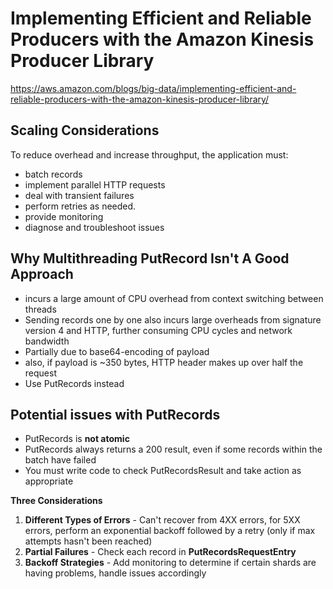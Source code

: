 # Implementing Efficient and Reliable Producers with the Amazon Kinesis Producer Library

https://aws.amazon.com/blogs/big-data/implementing-efficient-and-reliable-producers-with-the-amazon-kinesis-producer-library/

## Scaling Considerations

To reduce overhead and increase throughput, the application must:

* batch records 
* implement parallel HTTP requests
* deal with transient failures
* perform retries as needed.
* provide monitoring 
* diagnose and troubleshoot issues

## Why Multithreading PutRecord Isn't A Good Approach

* incurs a large amount of CPU overhead from context switching between threads
* Sending records one by one also incurs large overheads from signature version 4 and HTTP, further consuming CPU cycles and network bandwidth
* Partially due to base64-encoding of payload
* also, if payload is ~350 bytes, HTTP header makes up over half the request
* Use PutRecords instead

## Potential issues with PutRecords

* PutRecords is **not atomic**
* PutRecords always returns a 200 result, even if some records within the batch have failed
* You must write code to check PutRecordsResult and take action as appropriate

**Three Considerations**

1.  **Different Types of Errors** - Can't recover from 4XX errors, for 5XX errors, perform an exponential backoff followed by a retry (only if max attempts hasn't been reached)
1.  **Partial Failures** - Check each record in **PutRecordsRequestEntry**
1.  **Backoff Strategies** - Add monitoring to determine if certain shards are having problems, handle issues accordingly


